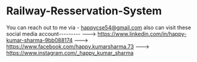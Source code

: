 # Railway-Resservation-System

You can reach out to me via - happycse54@gmail.com also can visit these social media account--------- ---> https://www.linkedin.com/in/happy-kumar-sharma-9bb088174 ---> https://www.facebook.com/happy.kumarsharma.73 ---> https://www.instagram.com/_happy_kumar_sharma
